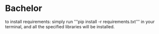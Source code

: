 # Bachelor

to install requirements: 
simply run '''pip install -r requirements.txt''' in your terminal, and all the specified libraries will be installed.
